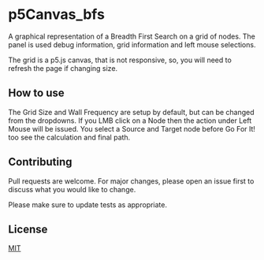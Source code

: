 # p5Canvas_bfs

A graphical representation of a Breadth First Search on a grid of nodes.
The panel is used debug information, grid information and left mouse selections.

The grid is a p5.js canvas, that is not responsive, so, you will need to refresh the page if changing size.

## How to use
The Grid Size and Wall Frequency are setup by default, but can be changed from the dropdowns.
If you LMB click on a Node then the action under Left Mouse will be issued.
You select a Source and Target node before Go For It! too see the calculation and final path.
 
## Contributing
Pull requests are welcome. For major changes, please open an issue first to discuss what you would like to change.

Please make sure to update tests as appropriate.

## License
[MIT](https://choosealicense.com/licenses/mit/)

